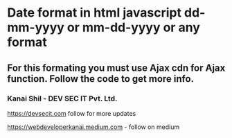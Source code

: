 # Date format in html javascript dd-mm-yyyy or mm-dd-yyyy or any format 

## For this formating you must use Ajax cdn for Ajax function. Follow the code to get more info. 

### Kanai Shil - DEV SEC IT Pvt. Ltd.
https://devsecit.com follow for more updates 

https://webdeveloperkanai.medium.com - follow on medium 

